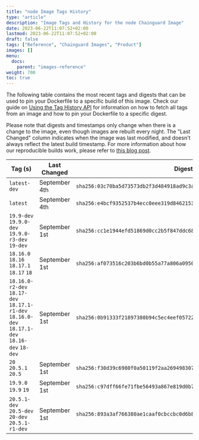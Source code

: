 ```yaml
---
title: "node Image Tags History"
type: "article"
description: "Image Tags and History for the node Chainguard Image"
date: 2023-06-22T11:07:52+02:00
lastmod: 2023-06-22T11:07:52+02:00
draft: false
tags: ["Reference", "Chainguard Images", "Product"]
images: []
menu:
  docs:
    parent: "images-reference"
weight: 700
toc: true
---
```


The following table contains the most recent tags and digests that can be used to pin your Dockerfile to a specific build of this image. Check our guide on [Using the Tag History API](/chainguard/chainguard-images/using-the-tag-history-api/) for information on how to fetch all tags from an image and how to pin your Dockerfile to a specific digest.

Please note that digests and timestamps only change when there is a change to the image, even though images are rebuilt every night. The "Last Changed" column indicates when the image was last modified, and doesn't always reflect the latest build timestamp. For more information about how our reproducible builds work, please refer to [this blog post](https://www.chainguard.dev/unchained/reproducing-chainguards-reproducible-image-builds).

| Tag (s)                                                                                         | Last Changed  | Digest                                                                    |
|-------------------------------------------------------------------------------------------------|---------------|---------------------------------------------------------------------------|
|  `latest-dev`                                                                                   | September 4th | `sha256:03c70ba5d73573db2f3d484918ad9c3a644d7facc0e439b83fdc2d908a58e4ab` |
|  `latest`                                                                                       | September 4th | `sha256:e4bcf9352537b4ecc0eee319d8462153c71dbeb5a73c87170d1558a762309e0d` |
|  `19.9-dev` `19.9.0-dev` `19.9.0-r3-dev` `19-dev`                                               | September 1st | `sha256:cc1e1944efd51869d0cc2b5f847ddc68ed0fe34be2c349fc24ce81b368b828be` |
|  `18.16.0` `18.16` `18.17.1` `18.17` `18`                                                       | September 1st | `sha256:af073516c203b6bd0b55a77a806a0950b486f2e9ea7387a32b0f41ea72f20886` |
|  `18.16.0-r2-dev` `18.17-dev` `18.17.1-r1-dev` `18.16.0-dev` `18.17.1-dev` `18.16-dev` `18-dev` | September 1st | `sha256:0b91333f21897380b94c5ec4eef05722db35de37734399c6a454e8ed399330f1` |
|  `20` `20.5.1` `20.5`                                                                           | September 1st | `sha256:f30d39c6980f0a50119f2aa269498307a80c2654928d8e23bb25431b9cbbdc4f` |
|  `19.9.0` `19.9` `19`                                                                           | September 1st | `sha256:c97dff66fe71fbe56493a867e819d0b7859b8c6fe1fd7a47074c78ae46864666` |
|  `20.5.1-dev` `20.5-dev` `20-dev` `20.5.1-r1-dev`                                               | September 1st | `sha256:893a3af766380ae1caaf0cbccbc0d6b8fcc97b86eac29df7dbd2ba89acfb22d3` |
